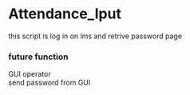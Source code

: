# Attendance_Iput  
this script is log in on lms and retrive password page   

### future function
GUI operator   
send password from GUI   
